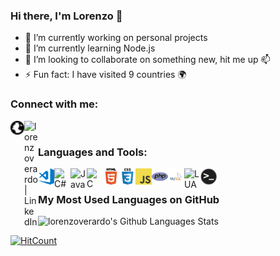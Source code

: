 ### Hi there, I'm Lorenzo 👋

- 🔭 I’m currently working on personal projects
- 🌱 I’m currently learning Node.js
- 👯 I’m looking to collaborate on something new, hit me up 📫
- ⚡ Fun fact: I have visited 9 countries 🌍

### Connect with me:

[<img align="left" alt="lorenzoverardo.me" width="22px" src="https://raw.githubusercontent.com/iconic/open-iconic/master/svg/globe.svg" />][website]
[<img align="left" alt="lorenzoverardo | LinkedIn" width="22px" src="https://cdn.jsdelivr.net/npm/simple-icons@v3/icons/linkedin.svg" />][linkedin]

<br />

### Languages and Tools:

<img align="left" alt="Visual Studio Code" width="26px" src="https://raw.githubusercontent.com/github/explore/80688e429a7d4ef2fca1e82350fe8e3517d3494d/topics/visual-studio-code/visual-studio-code.png" />
<img align="left" alt="C#" width="26px" src="https://raw.githubusercontent.com/abranhe/programming-languages-logos/master/src/csharp/csharp.png" />
<img align="left" alt="Java" width="26px" src="https://raw.githubusercontent.com/abranhe/programming-languages-logos/master/src/java/java.png" />
<img align="left" alt="C" width="26px" src="https://raw.githubusercontent.com/abranhe/programming-languages-logos/master/src/c/c.png" />
<img align="left" alt="HTML5" width="26px" src="https://raw.githubusercontent.com/github/explore/80688e429a7d4ef2fca1e82350fe8e3517d3494d/topics/html/html.png" />
<img align="left" alt="CSS3" width="26px" src="https://raw.githubusercontent.com/github/explore/80688e429a7d4ef2fca1e82350fe8e3517d3494d/topics/css/css.png" />
<img align="left" alt="JavaScript" width="26px" src="https://raw.githubusercontent.com/github/explore/80688e429a7d4ef2fca1e82350fe8e3517d3494d/topics/javascript/javascript.png" />
<img align="left" alt="PHP" width="26px" src="https://raw.githubusercontent.com/github/explore/80688e429a7d4ef2fca1e82350fe8e3517d3494d/topics/php/php.png" />
<img align="left" alt="MySQL" width="26px" src="https://raw.githubusercontent.com/github/explore/80688e429a7d4ef2fca1e82350fe8e3517d3494d/topics/mysql/mysql.png" />
<img align="left" alt="LUA" width="26px" src="https://raw.githubusercontent.com/abranhe/programming-languages-logos/master/src/lua/lua.png" />
<img align="left" alt="CL" width="26px" src="https://raw.githubusercontent.com/github/explore/80688e429a7d4ef2fca1e82350fe8e3517d3494d/topics/terminal/terminal.png" />

<br />

### My Most Used Languages on GitHub

![lorenzoverardo's Github Languages Stats](https://github-readme-stats.lorenzoverardo.vercel.app/api/top-langs/?username=lorenzoverardo&layout=compact&theme=dark&hide_title=yes)

[![HitCount](http://hits.dwyl.com/lorenzoverardo/lorenzoverardo.svg)](http://hits.dwyl.com/lorenzoverardo/lorenzoverardo)

[website]: https://lorenzoverardo.me
[linkedin]: https://www.linkedin.com/in/lorenzoverardo/

<!--
**lorenzoverardo/lorenzoverardo** is a ✨ _special_ ✨ repository because its `README.md` (this file) appears on your GitHub profile.

Here are some ideas to get you started:

- 🔭 I’m currently working on ...
- 🌱 I’m currently learning ...
- 👯 I’m looking to collaborate on ...
- 🤔 I’m looking for help with ...
- 💬 Ask me about ...
- 📫 How to reach me: ...
- 😄 Pronouns: ...
- ⚡ Fun fact: ...
-->
